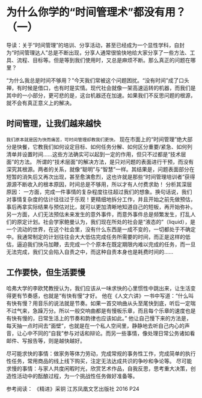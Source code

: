 # 为什么你学的“时间管理术”都没有用？（一）

导读：关于“时间管理”的培训、分享活动，甚至已经成为一个显性学科，自封为“时间管理达人”总是不断出现，分享人通常很愉快地给大家分享了一些方法、工具、流程、目标等。但是等到我们使用时，又总是麻烦不断。那么真正的问题在哪里？

“为什么我总是时间不够用？”今天我们常被这个问题困扰。“没有时间”成了口头禅，有时候是借口，也有时是实情。现代社会就像一架高速运转的机器，而我们是其中的一小部分，更可悲的是，这台机器还在加速。如果我们不反思问题的根源，就不会有真正意义上的解决。

## 时间管理，让我们越来越快
`我们原本就是因为快而痛苦，可时间管理却教我们更快。`
现在市面上的“时间管理”绝大部分是快餐，它教我们如何设定目标、如何任务分解、如何区分重要/紧急、如何列清单并设置时间……这些方法确实可以起到一定的作用，但只不过都是“技术层面”的方法。
所谓的“技术层面”的解决方法，是只对问题的表面进行干预，而没有深究其根源。两者的关系，就像“聪明”与“智慧”一样。其结果是，问题表面部分在短暂的消失后又再次出现，甚至愈演愈烈，这也许就是那些“时间管理培训者”获得源源不断收入的根本原因，时间总是不够用，所以才有人付费求助！
分析其深层原因：
一方面，完成一件事情的复杂程度往往超过我们的想象。换句话说，我们对事情复杂度的估计往往过于乐观！更精细地拆分工作，并且开始之前先做预估，事后再拿实际结果与预估对比，就可以更加清晰地知道自己的短板，再开始弥补。
另一方面，人们无法预估未来发生的意外事件，而意外事件总是频繁发生，打乱人们的原定计划。社会学家鲍曼认为，我们现在所处的社会是“液态的”（liquid），是一个流动的世界，在这个社会里，没有什么东西是一成不变的，一切都处于不确定中。我通常制定的计划往往会大大低估完成任务所需要的时间，而正是这样的低估，逼迫我们快马加鞭，去完成一个个原本在既定期限内难以完成的任务，而一旦无法完成，我们又会陷入自责之中，而这种自责本身也是耗费时间的……

## 工作要快，但生活要慢
哈弗大学的李欧梵教授认为，我们应该从一味求快的心里惯性中跳出来，让生活变得更有节奏感，也就是“有快有慢”才好。 他在《人文六讲》一书中写道：“什么叫有快有慢？用音乐的说法就是节奏。如果一首交响曲从头至尾快到底，听后一定喘不过气来，急躁万分。所以一般交响曲都是有慢板乐章，而且每个乐章的速度也是有快有慢的，日常生活上的节奏和韵律也应该如此。”
他让自己慢下来的方法是，每天抽一点时间去“面壁”，也就是在一个私人空间里，静静地去听自己内心的声音，让心中不同的“自我”参与对话和辩论。而另一些事情，像处理日常公务诸如看邮件、写报告等，则是越快越好。

尽可能求快的事情：做家务等体力劳动，完成常规的事务性工作，完成简单的执行性任务，常用商品的线上线下购买，注定无法达成共识的争吵和争论等。
尽可能求慢的事情：与家人共度闲暇时光，欣赏艺术作品，自我反思，思考重大决策，创造性活动中的酝酿过程，为一个挑战性任务做好准备等。




参考阅读：
《精进》采铜 江苏凤凰文艺出版社 2016 P24